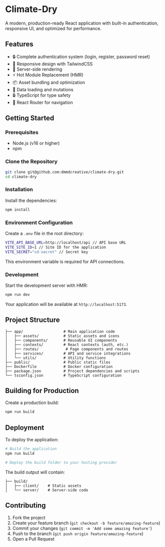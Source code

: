 # Climate-Dry

A modern, production-ready React application with built-in authentication, responsive UI, and optimized for performance.

## Features

- 🔒 Complete authentication system (login, register, password reset)
- 📱 Responsive design with TailwindCSS
- 🚀 Server-side rendering
- ⚡️ Hot Module Replacement (HMR)
- 📦 Asset bundling and optimization
- 🔄 Data loading and mutations
- 🔒 TypeScript for type safety
- 🧭 React Router for navigation

## Getting Started

### Prerequisites

- Node.js (v16 or higher)
- npm

### Clone the Repository

```bash
git clone git@github.com:dmmdcreative/climate-dry.git
cd climate-dry
```

### Installation

Install the dependencies:

```bash
npm install
```

### Environment Configuration

Create a `.env` file in the root directory:

```bash
VITE_API_BASE_URL=http://localhost/api // API base URL
VITE_SITE_ID=1 // Site ID for the application
VITE_SECRET="cd-secret" // Secret key 
```

This environment variable is required for API connections.

### Development

Start the development server with HMR:

```bash
npm run dev
```

Your application will be available at `http://localhost:5173`.

## Project Structure

```
├── app/                  # Main application code
│   ├── assets/           # Static assets and icons
│   ├── components/       # Reusable UI components
│   ├── contexts/         # React contexts (auth, etc.)
│   ├── routes/            # Page components and routes
│   ├── services/         # API and service integrations
│   └── utils/            # Utility functions
├── public/               # Public static files
├── Dockerfile            # Docker configuration
├── package.json          # Project dependencies and scripts
└── tsconfig.json         # TypeScript configuration
```

## Building for Production

Create a production build:

```bash
npm run build
```

## Deployment

To deploy the application:

```bash
# Build the application
npm run build

# Deploy the build folder to your hosting provider
```

The build output will contain:
```
├── build/
│   ├── client/    # Static assets
│   └── server/    # Server-side code
```

## Contributing

1. Fork the project
2. Create your feature branch (`git checkout -b feature/amazing-feature`)
3. Commit your changes (`git commit -m 'Add some amazing feature'`)
4. Push to the branch (`git push origin feature/amazing-feature`)
5. Open a Pull Request
